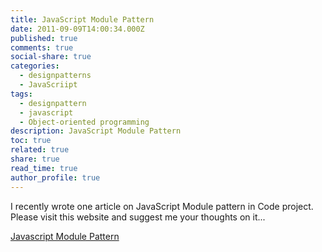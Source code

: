 ```yaml
---
title: JavaScript Module Pattern
date: 2011-09-09T14:00:34.000Z
published: true
comments: true
social-share: true
categories:
  - designpatterns
  - JavaScriipt
tags:
  - designpattern
  - javascript
  - Object-oriented programming
description: JavaScript Module Pattern
toc: true
related: true
share: true
read_time: true
author_profile: true
---
```


<p>I recently wrote one article on JavaScript Module pattern in Code project. Please visit this website and suggest me your thoughts on it...</p>
<p><a title="Module Pattern in Javascript" href="http://www.codeproject.com/KB/scripting/ModulePattern.aspx" target="_blank" rel="noopener noreferrer">Javascript Module Pattern</a></p>
